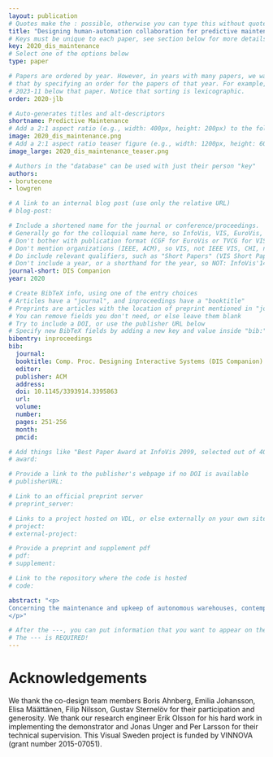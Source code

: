 ```yaml
---
layout: publication
# Quotes make the : possible, otherwise you can type this without quotes
title: "Designing human-automation collaboration for predictive maintenance"
# Keys must be unique to each paper, see section below for more details
key: 2020_dis_maintenance
# Select one of the options below
type: paper

# Papers are ordered by year. However, in years with many papers, we want some ordering at a lower level. You can do
# that by specifying an order for the papers of that year. For example, 2023-11 will put papers with values lower than
# 2023-11 below that paper. Notice that sorting is lexicographic.
order: 2020-jlb

# Auto-generates titles and alt-descriptors
shortname: Predictive Maintenance
# Add a 2:1 aspect ratio (e.g., width: 400px, height: 200px) to the folder /assets/images/publications/
image: 2020_dis_maintenance.png
# Add a 2:1 aspect ratio teaser figure (e.g., width: 1200px, height: 600px) to the folder /assets/images/publications/
image_large: 2020_dis_maintenance_teaser.png

# Authors in the "database" can be used with just their person "key"
authors:
- borutecene
- lowgren

# A link to an internal blog post (use only the relative URL)
# blog-post:

# Include a shortened name for the journal or conference/proceedings.
# Generally go for the colloquial name here, so InfoVis, VIS, EuroVis, VAST, CHI, TVCG.
# Don't bother with publication format (CGF for EuroVis or TVCG for VIS papers).
# Don't mention organizations (IEEE, ACM), so VIS, not IEEE VIS, CHI, not ACM CHI.
# Do include relevant qualifiers, such as "Short Papers" (VIS Short Papers) or "Posters" (VIS Posters)
# Don't include a year, or a shorthand for the year, so NOT: InfoVis'14
journal-short: DIS Companion
year: 2020

# Create BibTeX info, using one of the entry choices
# Articles have a "journal", and inproceedings have a "booktitle"
# Preprints are articles with the location of preprint mentioned in "journal"
# You can remove fields you don't need, or else leave them blank
# Try to include a DOI, or use the publisher URL below
# Specify new BibTeX fields by adding a new key and value inside "bib:"
bibentry: inproceedings
bib:
  journal:
  booktitle: Comp. Proc. Designing Interactive Systems (DIS Companion)
  editor:
  publisher: ACM
  address:
  doi: 10.1145/3393914.3395863
  url:
  volume:
  number:
  pages: 251-256
  month:
  pmcid:

# Add things like "Best Paper Award at InfoVis 2099, selected out of 4000 submissions"
# award:

# Provide a link to the publisher's webpage if no DOI is available
# publisherURL:

# Link to an official preprint server
# preprint_server:

# Links to a project hosted on VDL, or else externally on your own site
# project:
# external-project:

# Provide a preprint and supplement pdf
# pdf:
# supplement:

# Link to the repository where the code is hosted
# code:

abstract: "<p>
Concerning the maintenance and upkeep of autonomous warehouses, contemporary developments in industrial digitalization and machine learning are currently fueling a shift from preventive maintenance to predictive maintenance (PdM). We report an ongoing co-design project that explores human-automation collaboration in this direction through a future scenario of baggage handling in an airport where human operators oversee and interact with AI-based predictions. The cornerstones of our design concept are the visualizations of current and predicted system performance and the ability for operators to preview consequences of future actions in relation to performance prediction.
</p>"

# After the ---, you can put information that you want to appear on the website using markdown formatting or HTML. A good example are acknowledgements, extra references, an erratum, etc.
# The --- is REQUIRED!
---
```


# Acknowledgements

We thank the co-design team members Boris Ahnberg, Emilia Johansson, Elisa Määttänen, Filip Nilsson, Gustav Sternelöv for their participation and generosity. We thank our research engineer Erik Olsson for his hard work in implementing the demonstrator and Jonas Unger and Per Larsson for their technical supervision. This Visual Sweden project is funded by VINNOVA (grant number 2015-07051).
